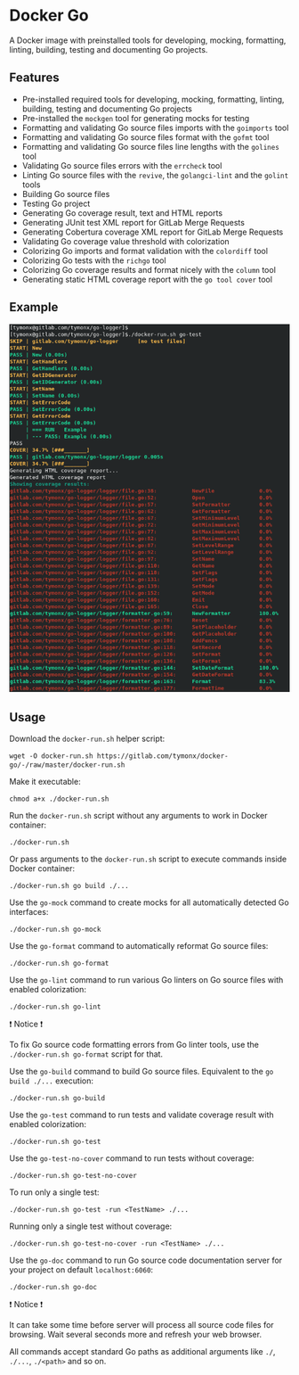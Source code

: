 # Docker Go

A Docker image with preinstalled tools for developing, mocking, formatting, linting,
building, testing and documenting Go projects.

## Features

*   Pre-installed required tools for developing, mocking, formatting, linting, building, testing and documenting Go projects
*   Pre-installed the `mockgen` tool for generating mocks for testing
*   Formatting and validating Go source files imports with the `goimports` tool
*   Formatting and validating Go source files format with the `gofmt` tool
*   Formatting and validating Go source files line lengths with the `golines` tool
*   Validating Go source files errors with the `errcheck` tool
*   Linting Go source files with the `revive`, the `golangci-lint` and the `golint` tools
*   Building Go source files
*   Testing Go project
*   Generating Go coverage result, text and HTML reports
*   Generating JUnit test XML report for GitLab Merge Requests
*   Generating Cobertura coverage XML report for GitLab Merge Requests
*   Validating Go coverage value threshold with colorization
*   Colorizing Go imports and format validation with the `colordiff` tool
*   Colorizing Go tests with the `richgo` tool
*   Colorizing Go coverage results and format nicely with the `column` tool
*   Generating static HTML coverage report with the `go tool cover` tool

## Example

![Example](assets/images/example.png "Example")

## Usage

Download the `docker-run.sh` helper script:

```plaintext
wget -O docker-run.sh https://gitlab.com/tymonx/docker-go/-/raw/master/docker-run.sh
```

Make it executable:

```plaintext
chmod a+x ./docker-run.sh
```

Run the `docker-run.sh` script without any arguments to work in Docker container:

```plaintext
./docker-run.sh
```

Or pass arguments to the `docker-run.sh` script to execute commands inside Docker container:

```plaintext
./docker-run.sh go build ./...
```

Use the `go-mock` command to create mocks for all automatically detected Go interfaces:

```plaintext
./docker-run.sh go-mock
```

Use the `go-format` command to automatically reformat Go source files:

```plaintext
./docker-run.sh go-format
```

Use the `go-lint` command to run various Go linters on Go source files with enabled colorization:

```plaintext
./docker-run.sh go-lint
```

:exclamation: Notice :exclamation:

To fix Go source code formatting errors from Go linter tools,
use the `./docker-run.sh go-format` script for that.

Use the `go-build` command to build Go source files. Equivalent to the `go build ./...` execution:

```plaintext
./docker-run.sh go-build
```

Use the `go-test` command to run tests and validate coverage result with enabled colorization:

```plaintext
./docker-run.sh go-test
```

Use the `go-test-no-cover` command to run tests without coverage:

```plaintext
./docker-run.sh go-test-no-cover
```

To run only a single test:

```plaintext
./docker-run.sh go-test -run <TestName> ./...
```

Running only a single test without coverage:

```plaintext
./docker-run.sh go-test-no-cover -run <TestName> ./...
```

Use the `go-doc` command to run Go source code documentation server for your project on default `localhost:6060`:

```plaintext
./docker-run.sh go-doc
```

:exclamation: Notice :exclamation:

It can take some time before server will process all source code files for browsing.
Wait several seconds more and refresh your web browser.

All commands accept standard Go paths as additional arguments like `./`, `./...`, `./<path>` and so on.
